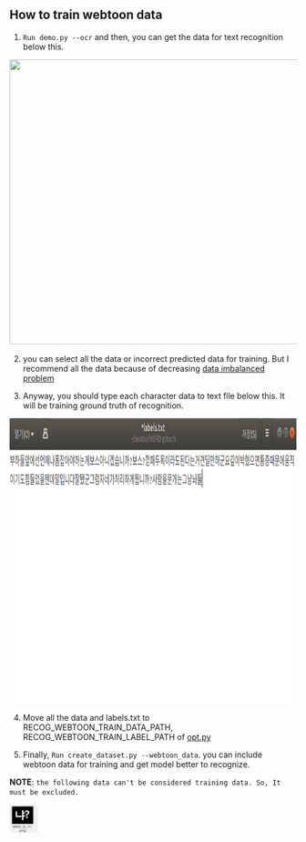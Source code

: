 ## How to train webtoon data

1. ``` Run demo.py --ocr ``` and then, you can get the data for text recognition below this. 

<img width="800" height="500" src="./figures/demo_train_webtoon.png">

2. you can select all the data or incorrect predicted data for training. But I recommend all the data 
because of decreasing [data imbalanced problem](https://ourcstory.tistory.com/239)

3. Anyway, you should type each character data to text file below this. It will be training ground truth of recognition.

<img width="800" height="500" src="./figures/demo_train_webtoon_label.png">

4. Move all the data and labels.txt to RECOG_WEBTOON_TRAIN_DATA_PATH, RECOG_WEBTOON_TRAIN_LABEL_PATH of [opt.py](../opt.py)

5. Finally, ``` Run create_dataset.py --webtoon_data ```. you can include webtoon data for training and get model better to recognize.

**NOTE**: `the following data can't be considered training data. So, It must be excluded.`

<img width="50" height="50" src="./figures/demo_train_webtoon_exception.png">
